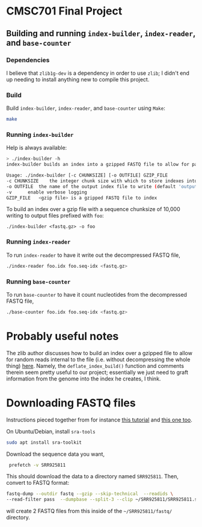 # CMSC701 Final Project 

## Building and running `index-builder`, `index-reader`, and `base-counter`

### Dependencies

I believe that `zlib1g-dev` is a dependency in order to use `zlib`; I didn't end
up needing to install anything new to compile this project.

### Build

Build `index-builder`, `index-reader`, and `base-counter` using `Make`:

```bash
make
```

### Running `index-builder`

Help is always available:

```bash
> ./index-builder -h                                                            
index-builder builds an index into a gzipped FASTQ file to allow for parallel processing

Usage: ./index-builder [-c CHUNKSIZE] [-o OUTFILE] GZIP_FILE
-c CHUNKSIZE	the integer chunk size with which to store indexes into the gzip file (default 10000)
-o OUTFILE	the name of the output index file to write (default 'output.idx')
-v		enable verbose logging
GZIP_FILE	<gzip file> is a gzipped FASTQ file to index
```

To build an index over a gzip file with a sequence chunksize of 10,000 writing
to output files prefixed with `foo`:

```
./index-builder <fastq.gz> -o foo
```

### Running `index-reader`

To run `index-reader` to have it write out the decompressed FASTQ file,

```bash
./index-reader foo.idx foo.seq-idx <fastq.gz>
```

### Running `base-counter`

To run `base-counter` to have it count nucleotides from the decompressed FASTQ file,

```bash
./base-counter foo.idx foo.seq-idx <fastq.gz>
```



# Probably useful notes

The zlib author discusses how to build an index over a gzipped file to allow for
random reads internal to the file (i.e. without decompressing the whole thing)
[here](https://github.com/madler/zlib/blob/master/examples/zran.c). Namely, the
`deflate_index_build()` function and comments therein seem pretty useful to our
project; essentially we just need to graft information from the genome into the
index he creates, I think.

# Downloading FASTQ files

Instructions pieced together from for instance [this tutorial](https://www.biostars.org/p/111040/)
and [this one too](https://erilu.github.io/python-fastq-downloader/).

On Ubuntu/Debian, install `sra-tools`

```bash
sudo apt install sra-toolkit 
```

Download the sequence data you want,

```bash
 prefetch -v SRR925811
```

This should download the data to a directory named `SRR925811`. Then, convert to
FASTQ format:

```bash
fastq-dump --outdir fastq --gzip --skip-technical  --readids \
--read-filter pass  --dumpbase --split-3 --clip ~/SRR925811/SRR925811.sra
```

will create 2 FASTQ files from this inside of the `~/SRR925811/fastq/` directory.
